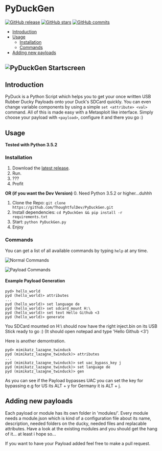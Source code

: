 # PyDuckGen
[![GitHub release](https://img.shields.io/github/release/thoughtfuldev/pyduckgen.svg)]()
[![GitHub stars](https://img.shields.io/github/stars/thoughtfuldev/pyduckgen.svg?style=social&label=Star&style=flat-square)]()
[![GitHub commits](https://img.shields.io/github/commits-since/thoughtfuldev/pyduckgen/1.1.0.svg)]()

- [Introduction](#introduction)
- [Usage](#usage)
  - [Installation](#installation)
  - [Commands](#commands)
- [Adding new payloads](#adding-new-payloads)

![PyDuckGen Startscreen](http://i.epvpimg.com/DeQwcab.png)
---
## Introduction
PyDuck is a Python Script which helps you to get your once written USB Rubber Ducky Payloads onto your Duck's SDCard quickly. You can even change variable components by using a simple `set <attribute> <val>` command.
All of this is made easy with a Metasploit like interface.
Simply choose your payload with `<payload>`, configure it and there you go :)

## Usage

**Tested with Python 3.5.2**

### Installation
1. Download the [latest release](https://github.com/ThoughtfulDev/PyDuckGen/releases).
2. Run.
3. ???
4. Profit

**OR (if you want the Dev Version)**
0. Need Python 3.5.2 or higher...duhhh
1. Clone the Repo:
`git clone https://github.com/ThoughtfulDev/PyDuckGen.git`
2. Install dependencies: `cd PyDuckGen && pip install -r requirements.txt`
3. Start: `python PyDuckGen.py`
4. Enjoy

### Commands
You can get a list of all available commands by typing `help` at any time.

![Normal Commands](http://i.epvpimg.com/8MqGaab.png)

![Payload Commands](http://i.epvpimg.com/uxCOdab.png)

#### Example Payload Generation
```
pyd> hello_world
pyd (hello_world)> attributes
...
pyd (hello_world)> set language de
pyd (hello_world)> set sdcard_mount H:\
pyd (hello_world)> set text Hello Github <3
pyd (hello_world)> generate
```
You SDCard mounted on H:\ should now have the right inject.bin on its USB Stick ready to go :)
(It should open notepad and type 'Hello Github <3')

Here is another demontration.
```
pyd> mimikatz_lazagne_twinduck
pyd (mimikatz_lazagne_twinduck)> attributes
...
pyd (mimikatz_lazagne_twinduck)> set uac_bypass_key j
pyd (mimikatz_lazagne_twinduck)> set language de
pyd (mimikatz_lazagne_twinduck)> gen
```

As you can see if the Payload bypasses UAC you can set the key for bypassing e.g for US its ALT + y for Germany it is ALT + j.

## Adding new payloads
Each payload or module has its own folder in 'modules/'. Every module needs a module.json which is kind of a configuration file about its name, description, needed folders on the ducky, needed files and replacable attributes. Have a look at the existing modules and you should get the hang of it... at least i hope so...

If you want to have your Payload added feel free to make a pull request.
